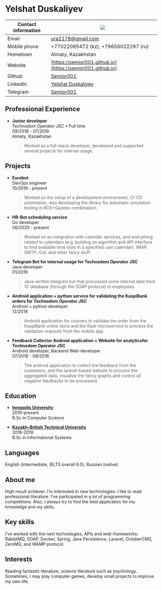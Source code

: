 # Yelshat Duskaliyev

| Contact information | ![](https://semior001.github.io/img/me_2.png)                                  |
|---------------------|--------------------------------------------------------------------------------|
| Email               | [ura2178@gmail.com](email:ura2178@gmail.com)                                   |
| Mobile phone        | +77022065472 (kz), +79656022297 (ru)                                           |
| Hometown            | Almaty, Kazakhstan                                                             |
| Website             | [https://semior001.github.io](https://semior001.github.io)                     |
| Github              | [Semior001](https://github.com/semior001)                                      |
| LinkedIn            | [Yelshat Duskaliyev](https://www.linkedin.com/in/yelshat-duskaliev-181813139/) |
| Telegram            | [Semior001](https://t.me/semior001)                                            |

## Professional Experience
- **Junior developer** <br>
    Technodom Operator JSC • Full time <br>
    09/2018 - 07/2019 <br>
    Almaty, Kazakhstan <br>
    > Worked as a full-stack developer, developed and supported several projects for internal usage.

## Projects
- **Eurobot** <br>
    DevOps engineer <br>
    10/2019 - present <br>
    > Worked on the setup of a development environment, CI-CD automation, also developing the library for automatic simulation testing in ROS+Gazebo combination.

- **HR-Bot scheduling service** <br>
    Go developer <br>
    06/2020 - present <br>
    > Worked on an integration with calendar services, and everything related to calendars (e.g. building an algorithm and API interface to find available 
    time slots in a specified user calendar). IMAP, SMTP, iCal, and other fancy stuff.

- **Telegram Bot for internal usage for Technodom Operator JSC** <br>
    Java developer <br>
    01/2019 <br>
    > Java-written telegram bot that processed some internal data from 1C database (through the SOAP protocol) to employees.

- **Android application + python service for validating the KaspiBank orders for Technodom Operator JSC** <br>
    Android + python developer <br>
    12/2018 <br>
    > Android application for couriers to validate the order from the KaspiBank online store and the flask microservice to process the validation requests from the mobile app.

- **Feedback Collector Android application + Website for analyticsfor Technodom Operator JSC** <br>
    Android developer, Backend Web-developer <br>
    07/2018 - 08/2018 <br>
    > The android application to collect the feedback from the customers, and the laravel-based website to process the aggregated data, 
    visualize the fancy graphs and control all negative feedbacks to be processed.

## Education
- **[Innopolis University](https://university.innopolis.ru)** <br>
    2019-present <br>
    B.Sc in Computer Science

- **[Kazakh-British Technical University](https://www.kbtu.kz/)** <br>
    2018-2019 <br>
    B.Sc in Informational Systems


## Languages
English (​intermediate, IELTS overall 6.0​), Russian (native)

## About me
High result achiever. I’m interested in new technologies. I like to read professional literature. I’ve participated in a lot of programming competitions. 
Also, I always try to find the best application for my knowledge and my skills.

## Key skills
I’ve worked with the next technologies, APIs and web-frameworks: RabbitMQ, SOAP, Docker, Spring, Java Persistence, Laravel, OctoberCMS, ZeroMQ, and WAMP protocol.

## Interests
Reading fantastic literature, science literature such as psychology. Sometimes, I may play computer games, develop small projects to improve my own life.

